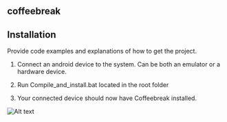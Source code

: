 ## coffeebreak

## Installation
Provide code examples and explanations of how to get the project.

1. Connect an android device to the system. 
   Can be both an emulator or a hardware device.
   
2. Run Compile_and_install.bat located in the root folder

3. Your connected device should now have Coffeebreak installed.

![Alt text](http://i.imgur.com/BPyU7hB.jpg "Copyright Landsfadern")